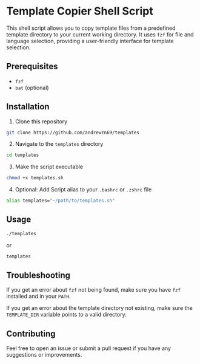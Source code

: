# Template Copier Shell Script

This shell script allows you to copy template files from a predefined template directory to your current working directory. It uses `fzf` for file and language selection, providing a user-friendly interface for template selection.

## Prerequisites

- `fzf`
- `bat` (optional)

## Installation

1. Clone this repository
```bash
git clone https://github.com/andrewzn69/templates
```
2. Navigate to the `templates` directory
```bash
cd templates
```
3. Make the script executable
```bash
chmod +x templates.sh
```
4. Optional: Add Script alias to your `.bashrc` or `.zshrc` file
```bash
alias templates="~/path/to/templates.sh"
```

## Usage
```bash
./templates
```
or
```bash
templates
```

## Troubleshooting

If you get an error about `fzf` not being found, make sure you have `fzf` installed and in your `PATH`.

If you get an error about the template directory not existing, make sure the `TEMPLATE_DIR` variable points to a valid directory.

## Contributing
Feel free to open an issue or submit a pull request if you have any suggestions or improvements.

